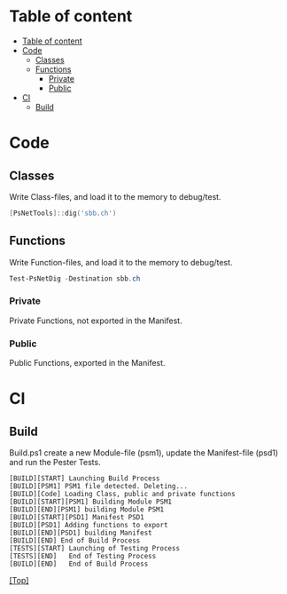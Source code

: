 # Table of content

- [Table of content](#table-of-content)
- [Code](#code)
  - [Classes](#classes)
  - [Functions](#functions)
    - [Private](#private)
    - [Public](#public)
- [CI](#ci)
  - [Build](#build)

# Code

## Classes

Write Class-files, and load it to the memory to debug/test.

````powershell
[PsNetTools]::dig('sbb.ch')
````

## Functions

Write Function-files, and load it to the memory to debug/test.

````powershell
Test-PsNetDig -Destination sbb.ch
````

### Private

Private Functions, not exported in the Manifest.

### Public

Public Functions, exported in the Manifest.

# CI

## Build

Build.ps1 create a new Module-file (psm1), update the Manifest-file (psd1) and run the Pester Tests.

````text
[BUILD][START] Launching Build Process
[BUILD][PSM1] PSM1 file detected. Deleting...
[BUILD][Code] Loading Class, public and private functions
[BUILD][START][PSM1] Building Module PSM1
[BUILD][END][PSM1] building Module PSM1
[BUILD][START][PSD1] Manifest PSD1
[BUILD][PSD1] Adding functions to export
[BUILD][END][PSD1] building Manifest
[BUILD][END] End of Build Process
[TESTS][START] Launching of Testing Process
[TESTS][END]   End of Testing Process
[BUILD][END]   End of Build Process
````

[ [Top] ](#table-of-content)